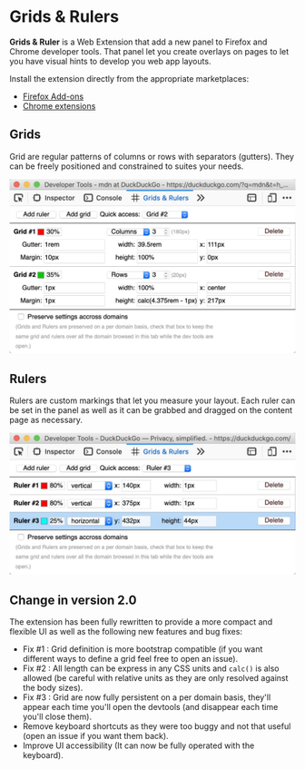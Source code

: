 Grids & Rulers
===============================================================================

**Grids & Ruler** is a Web Extension that add a new panel to Firefox and Chrome
developer tools. That panel let you create overlays on pages to let you have
visual hints to develop you web app layouts.

Install the extension directly from the appropriate marketplaces:

- [Firefox Add-ons](https://addons.mozilla.org/fr/firefox/addon/grids-rulers/)
- [Chrome extensions](https://chrome.google.com/webstore/detail/grids-rulers/kaippllfihpjicemabbbcljbmcpccabl)

## Grids

Grid are regular patterns of columns or rows with separators (gutters). They
can be freely positioned and constrained to suites your needs.

![Grid Panel](images/ff-en/grids.jpg)

## Rulers

Rulers are custom markings that let you measure your layout. Each ruler can be
set in the panel as well as it can be grabbed and dragged on the content page
as necessary.

![Ruler Panel](images/ff-en/rulers.jpg)

## Change in version 2.0

The extension has been fully rewritten to provide a more compact and flexible
UI as well as the following new features and bug fixes:

 * Fix #1 : Grid definition is more bootstrap compatible (if you want different
   ways to define a grid feel free to open an issue).
 * Fix #2 : All length can be express in any CSS units and `calc()` is also
   allowed (be careful with relative units as they are only resolved against
   the body sizes).
 * Fix #3 : Grid are now fully persistent on a per domain basis, they'll appear
   each time you'll open the devtools (and disappear each time you'll close them).
 * Remove keyboard shortcuts as they were too buggy and not that useful (open
   an issue if you want them back).
 * Improve UI accessibility (It can now be fully operated with the keyboard).
